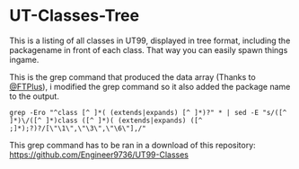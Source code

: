 # UT-Classes-Tree

This is a listing of all classes in UT99, displayed in tree format, including the packagename in front of each class. That way you can easily spawn things ingame.

This is the grep command that produced the data array (Thanks to [@FTPlus](https://github.com/FTPlus)), i modified the grep command so it also added the package name to the output.

`
grep -Ero "^class [^ ]*( (extends|expands) [^ ]*)?" * | sed -E "s/([^ ]*)\/([^ ]*)class ([^ ]*)( (extends|expands) ([^ ;]*);?)?/[\"\1\",\"\3\",\"\6\"],/"
`

This grep command has to be ran in a download of this repository: https://github.com/Engineer9736/UT99-Classes
